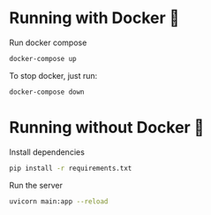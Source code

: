 # Running with Docker 🐳

Run docker compose

```sh
docker-compose up
```

To stop docker, just run:

```sh
docker-compose down
```


# Running without Docker 🦄

Install dependencies
```sh
pip install -r requirements.txt
```

Run the server
```sh
uvicorn main:app --reload
```